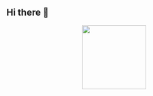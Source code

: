 ## Hi there 👋

<div id="header" align="center">
  <img src="https://media.giphy.com/media/AjGBTI8nysMHFFsanw/giphy.gif" width="150"/>
</div>
